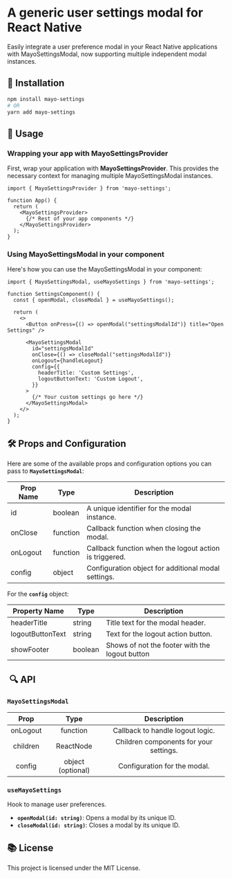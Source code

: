 # A generic user settings modal for React Native

Easily integrate a user preference modal in your React Native applications with MayoSettingsModal, now supporting multiple independent modal instances.

## 🚀 Installation

```Bash
npm install mayo-settings
# OR
yarn add mayo-settings
```


## 📖 Usage

### Wrapping your app with MayoSettingsProvider

First, wrap your application with __MayoSettingsProvider__. This provides the necessary context for managing multiple MayoSettingsModal instances.

```JSX
import { MayoSettingsProvider } from 'mayo-settings';

function App() {
  return (
    <MayoSettingsProvider>
      {/* Rest of your app components */}
    </MayoSettingsProvider>
  );
}
```


### Using MayoSettingsModal in your component

Here's how you can use the MayoSettingsModal in your component:

```JSX
import { MayoSettingsModal, useMayoSettings } from 'mayo-settings';

function SettingsComponent() {
  const { openModal, closeModal } = useMayoSettings();

  return (
    <>
      <Button onPress={() => openModal("settingsModalId")} title="Open Settings" />

      <MayoSettingsModal
        id="settingsModalId"
        onClose={() => closeModal("settingsModalId")}
        onLogout={handleLogout}
        config={{
          headerTitle: 'Custom Settings',
          logoutButtonText: 'Custom Logout',
        }}
      >
        {/* Your custom settings go here */}
      </MayoSettingsModal>
    </>
  );
}
```

## 🛠️ Props and Configuration

Here are some of the available props and configuration options you can pass to __`MayoSettingsModal`__:

| Prop Name | Type     | Description                                          |
|-----------|----------|------------------------------------------------------|
| id   | boolean  | A unique identifier for the modal instance.                   |
| onClose   | function | Callback function when closing the modal.             |
| onLogout  | function | Callback function when the logout action is triggered.|
| config    | object   | Configuration object for additional modal settings.   |


For the __`config`__ object:

| Property Name     | Type   | Description                              |
|-------------------|--------|------------------------------------------|
| headerTitle       | string | Title text for the modal header.         |
| logoutButtonText  | string | Text for the logout action button.       |
| showFooter  | boolean | Shows of not the footer with the logout button       |



##  🔍 API

### `MayoSettingsModal`

| Prop | Type | Description |
|:--------:|:--------:|:--------:|
| onLogout  | function  | Callback to handle logout logic.  |
| children  | ReactNode  | Children components for your settings.  |
| config  | object (optional)  | Configuration for the modal.  |


### `useMayoSettings`

Hook to manage user preferences.

- __`openModal(id: string)`__: Opens a modal by its unique ID.
- __`closeModal(id: string)`__: Closes a modal by its unique ID.


## 📚 License

This project is licensed under the MIT License.

